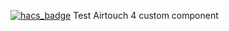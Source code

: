 [![hacs_badge](https://img.shields.io/badge/HACS-Deafult-orange.svg?style=for-the-badge)](https://github.com/custom-components/hacs)
Test Airtouch 4 custom component
